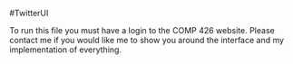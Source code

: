 #TwitterUI

To run this file you must have a login to the COMP 426 website. Please contact me if you would like me to show you around the interface
and my implementation of everything.
